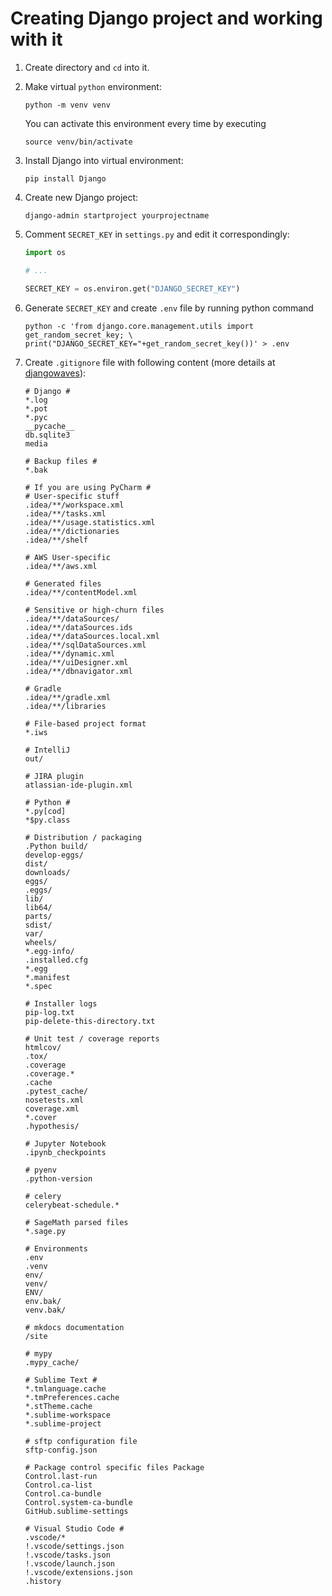 # Creating Django project and working with it

1. Create  directory and `cd` into it.

2. Make virtual `python` environment:

    ```
    python -m venv venv
    ```

    You can activate this environment every time by executing

    ```
    source venv/bin/activate
    ```

3. Install Django into virtual environment:

    ```
    pip install Django
    ```

4. Create new Django project:

    ```
    django-admin startproject yourprojectname
    ```

5. Comment `SECRET_KEY` in `settings.py` and edit it correspondingly:

    ```python
    import os

    # ...

    SECRET_KEY = os.environ.get("DJANGO_SECRET_KEY")
    ```

6. Generate `SECRET_KEY` and create `.env` file by running python command

    ```shell
    python -c 'from django.core.management.utils import get_random_secret_key; \
    print("DJANGO_SECRET_KEY="+get_random_secret_key())' > .env
    ```

7. Create `.gitignore` file with following content (more details at [djangowaves](https://djangowaves.com/tips-tricks/gitignore-for-a-django-project/)):

    ```
    # Django #
    *.log
    *.pot
    *.pyc
    __pycache__
    db.sqlite3
    media

    # Backup files # 
    *.bak 

    # If you are using PyCharm # 
    # User-specific stuff
    .idea/**/workspace.xml
    .idea/**/tasks.xml
    .idea/**/usage.statistics.xml
    .idea/**/dictionaries
    .idea/**/shelf

    # AWS User-specific
    .idea/**/aws.xml

    # Generated files
    .idea/**/contentModel.xml

    # Sensitive or high-churn files
    .idea/**/dataSources/
    .idea/**/dataSources.ids
    .idea/**/dataSources.local.xml
    .idea/**/sqlDataSources.xml
    .idea/**/dynamic.xml
    .idea/**/uiDesigner.xml
    .idea/**/dbnavigator.xml

    # Gradle
    .idea/**/gradle.xml
    .idea/**/libraries

    # File-based project format
    *.iws

    # IntelliJ
    out/

    # JIRA plugin
    atlassian-ide-plugin.xml

    # Python # 
    *.py[cod] 
    *$py.class 

    # Distribution / packaging 
    .Python build/ 
    develop-eggs/ 
    dist/ 
    downloads/ 
    eggs/ 
    .eggs/ 
    lib/ 
    lib64/ 
    parts/ 
    sdist/ 
    var/ 
    wheels/ 
    *.egg-info/ 
    .installed.cfg 
    *.egg 
    *.manifest 
    *.spec 

    # Installer logs 
    pip-log.txt 
    pip-delete-this-directory.txt 

    # Unit test / coverage reports 
    htmlcov/ 
    .tox/ 
    .coverage 
    .coverage.* 
    .cache 
    .pytest_cache/ 
    nosetests.xml 
    coverage.xml 
    *.cover 
    .hypothesis/ 

    # Jupyter Notebook 
    .ipynb_checkpoints 

    # pyenv 
    .python-version 

    # celery 
    celerybeat-schedule.* 

    # SageMath parsed files 
    *.sage.py 

    # Environments 
    .env 
    .venv 
    env/ 
    venv/ 
    ENV/ 
    env.bak/ 
    venv.bak/ 

    # mkdocs documentation 
    /site 

    # mypy 
    .mypy_cache/ 

    # Sublime Text # 
    *.tmlanguage.cache 
    *.tmPreferences.cache 
    *.stTheme.cache 
    *.sublime-workspace 
    *.sublime-project 

    # sftp configuration file 
    sftp-config.json 

    # Package control specific files Package 
    Control.last-run 
    Control.ca-list 
    Control.ca-bundle 
    Control.system-ca-bundle 
    GitHub.sublime-settings 

    # Visual Studio Code # 
    .vscode/* 
    !.vscode/settings.json 
    !.vscode/tasks.json 
    !.vscode/launch.json 
    !.vscode/extensions.json 
    .history
    ```

